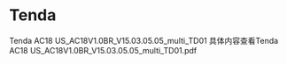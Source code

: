 # Tenda
Tenda AC18 US_AC18V1.0BR_V15.03.05.05_multi_TD01
具体内容查看Tenda AC18 US_AC18V1.0BR_V15.03.05.05_multi_TD01.pdf

